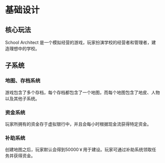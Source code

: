# 基础设计

## 核心玩法

School Architect 是一个模拟经营的游戏，玩家扮演学校的经营者和管理者，建造理想中的学校。

## 子系统

### 地图、存档系统

游戏包含了多个存档，每个存档都包含了一个地图，而每个地图包含了地皮、人物以及其他子系统。

### 资金系统

玩家所拥有的资金存于虚拟银行中，并且会每小时根据现金流获得特定资金。

### 补助系统

创建地图之后，玩家默认会得到50000￥用于建设。玩家可通过补助系统领取任务并获得资金。
